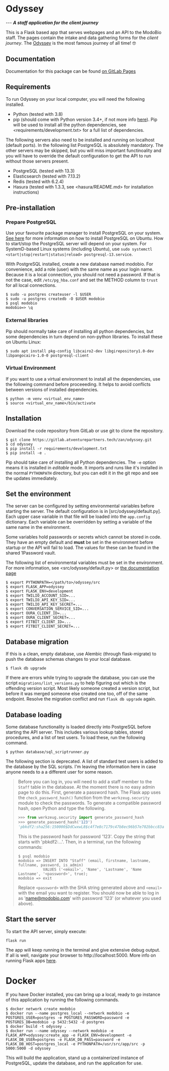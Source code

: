 # Odyssey

--- **_A staff application for the client journey_**

This is a Flask based app that serves webpages and an API to the ModoBio staff. The pages contain the intake and data gathering forms for the _client journey_. The [Odyssey](https://en.wikipedia.org/wiki/Odyssey) is the most famous journey of all time! 🤓

## Documentation

Documentation for this package can be found [on GitLab Pages](http://zan.atventures.tech/odyssey/)

## Requirements

To run Odyssey on your local computer, you will need the following installed.

- Python (tested with 3.8)
- pip (should come with Python version 3.4+, if not more info [here](https://pip.pypa.io/en/stable/installing/)). Pip will be used to install all the python dependencies, see <requirements/development.txt> for a full list of dependencies.

The following servers also need to be installed and running on localhost (default ports). In the following list PostgreSQL is absolutely mandatory. The other servers may be skipped, but you will miss important functinoality and you will have to override the default configuration to get the API to run without those servers present.

- PostgreSQL (tested with 13.3)
- Elasticsearch (tested with 7.13.2)
- Redis (tested with 6.2.4)
- Hasura (tested with 1.3.3, see <hasura/README.md> for installation instructions)

## Pre-installation

### Prepare PostgreSQL

Use your favourite package manager to install PostgreSQL on your system. [See here](https://phoenixnap.com/kb/how-to-install-postgresql-on-ubuntu) for more information on how to install PostgreSQL on Ubuntu. How to start/stop the PostgreSQL server will depend on your system. For SystemD-based Linux systems (including Ubuntu), use `sudo systemctl <start|stop|restart|status|reload> postgresql-13.service`.

With PostgreSQL installed, create a new database named modobio. For convenience, add a role (user) with the same name as your login name. Because it is a local connection, you should not need a password. If that is not the case, edit `/etc/pg_hba.conf` and set the METHOD column to `trust` for all local connections.

```shell
$ sudo -u postgres createuser -l $USER
$ sudo -u postgres createdb -O $USER modobio
$ psql modobio
modobio=> \q
```

### External libraries

Pip should normally take care of installing all python dependencies, but some dependencies in turn depend on non-python libraries. To install these on Ubuntu Linux:

```shell
$ sudo apt install pkg-config libcairo2-dev libgirepository1.0-dev libpangocairo-1.0-0 postgresql-client
```  

### Virtual Environment

If you want to use a virtual environment to install all the dependencies, use the following command before proceeeding. It helps to avoid conflicts between versions of installed dependencies.

```shell
$ python -m venv <virtual_env_name>
$ source <virtual_env_name>/bin/activate
```

## Installation

Download the code repository from GitLab or use git to clone the repository.

```shell
$ git clone https://gitlab.atventurepartners.tech/zan/odyssey.git
$ cd odyssey
$ pip install -r requirements/development.txt
$ pip install -e .
```

Pip should take care of installing all Python dependencies. The `-e` option means it is installed in _editable_ mode. It imports and runs like it's installed in the normal `PYTHONPATH` directory, but you can edit it in the git repo and see the updates immediately.

## Set the environment

The server can be configured by setting environmental variables before starting the server. The default configuration is in [src/odyssey/default.py]. Each upper case variable in that file will be loaded into the `app.config` dictionary. Each variable can be overridden by setting a variable of the same name in the environment.

Some variables hold passwords or secrets which cannot be stored in code. They have an empty default and **must** be set in the environment before startup or the API will fail to load. The values for these can be found in the shared 1Password vault.

The following list of environmental variables must be set in the environment. For more information, see <src/odyssey/default.py> or [the documentation page](http://zan.atventures.tech/odyssey/odyssey/odyssey.config.html)

```shell
$ export PYTHONPATH=</path/to>/odyssey/src
$ export FLASK_APP=odyssey
$ export FLASK_ENV=development
$ export TWILIO_ACCOUNT_SID=...
$ export TWILIO_API_KEY_SID=...
$ export TWILIO_API_KEY_SECRET=...
$ export CONVERSATION_SERVICE_SID=...
$ export OURA_CLIENT_ID=...
$ export OURA_CLIENT_SECRET=...
$ export FITBIT_CLIENT_ID=...
$ export FITBIT_CLIENT_SECRET=...
```

## Database migration

If this is a clean, empty database, use Alembic (through flask-migrate) to push the database schemas changes to your local database.

```shell
$ flask db upgrade
```

If there are errors while trying to upgrade the database, you can use the script `migrations/list_versions.py` to help figuring out which is the offending version script. Most likely someone created a version script, but before it was merged someone else created one too, off of the same endpoint. Resolve the migration conflict and run `flask db upgrade` again.

## Database loading

Some database functionality is loaded directly into PostgreSQL before starting the API server. This includes various lookup tables, stored procedures, and a list of test users. To load these, run the following command.

```shell
$ python database/sql_scriptrunner.py
```

The following section is deprecated. A list of standard test users is added to the database by the SQL scripts. I'm leaving the information here in case anyone needs to a a different user for some reason.

> Before you can log in, you will need to add a staff member to the `Staff` table in the database. At the moment there is no easy admin page to do this. First, generate a password hash. The Flask app uses the `check_password_hash()` function from the `werkzeug.security` module to check the passwords. To generate a compatible password hash, open Python and type the following.
>
> ```python
> >>> from werkzeug.security import generate_password_hash
> >>> generate_password_hash('123')
> 'pbkdf2:sha256:150000$DdCwxwL8$c4f7e8c7179c47b8ec96b57e702bbcc83a98ea13575dfd74ca11b88f4069b3f1'
> ```
>
> This is the password hash for password '123'. Copy the string that starts with 'pbkdf2:...'. Then, in a terminal, run the following commands:
>
> ```shell
> $ psql modobio
> modobio => INSERT INTO "Staff" (email, firstname, lastname, fullname, password, is_admin)
>            VALUES ('<email>', 'Name', 'Lastname', 'Name Lastname', '<password>', true);
> modobio => exit
> ```
>
> Replace `<password>` with the SHA string generated above and `<email>` with the email you want to register. You should now be able to log in as 'name@modobio.com' with password '123' (or whatever you used above).

## Start the server

To start the API server, simply execute:

```shell
flask run
```

The app will keep running in the terminal and give extensive debug output. If all is well, navigate your browser to http://localhost:5000. More info on running Flask apps [here](https://flask.palletsprojects.com/en/1.1.x/quickstart/).

# Docker

If you have Docker installed, you can bring up a local, ready to go instance of this application by running the following commands.

```shell
$ docker network create modobio
$ docker run --name postgres_local --network modobio -e POSTGRES_USER=postgres -e POSTGRES_PASSWORD=password -e POSTGRES_DB=modobio -p 5432:5432 -d postgres
$ docker build -t odyssey .
$ docker run --name odyssey --network modobio -e FLASK_APP=odyssey:create_app -e FLASK_ENV=development -e FLASK_DB_USER=postgres -e FLASK_DB_PASS=password -e FLASK_DB_HOST=postgres_local -e PYTHONPATH=/usr/src/app/src -p 5000:5000 -d odyssey
```

This will build the application, stand up a containerized instance of PostgreSQL, update the database, and run the application for use.
